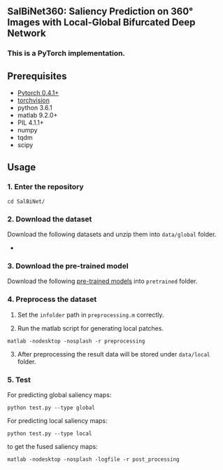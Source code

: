 ## SalBiNet360: Saliency Prediction on 360° Images with Local-Global Bifurcated Deep Network 

### This is a PyTorch implementation.

## Prerequisites

- [Pytorch 0.4.1+](http://pytorch.org/)
- [torchvision](http://pytorch.org/)
- python 3.6.1
- matlab 9.2.0+
- PIL 4.1.1+
- numpy
- tqdm
- scipy

## Usage

### 1. Enter the repository

```shell
cd SalBiNet/
```

### 2. Download the dataset

Download the following datasets and unzip them into `data/global` folder.

* 

### 3. Download the pre-trained model

Download the following [pre-trained models](https://) into `pretrained` folder.

### 4. Preprocess the dataset

1. Set the `infolder` path in `preprocessing.m` correctly.

2. Run the matlab script for generating local patches.
```shell
matlab -nodesktop -nosplash -r preprocessing
```
3. After preprocessing the result data will be stored under `data/local` folder.

### 5. Test

For predicting global saliency maps:
```shell
python test.py --type global
```
For predicting local saliency maps:
```shell
python test.py --type local
```
to get the fused saliency maps:
```shell
matlab -nodesktop -nosplash -logfile -r post_processing
```


